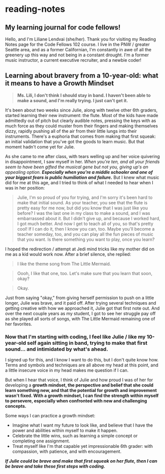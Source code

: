 # reading-notes

## My learning journal for code fellows!

Hello, and I'm Liliane Lendvai (she/her). Thank you for visiting my Reading Notes page for the Code Fellows 102 course. I live in the PNW / greater Seattle area, and as a former Californian, I'm constantly in awe of all the greenery up this way and not being in a constant drought. I'm a former music instructor, a current executive recruiter, and a newbie coder!

## Learning about bravery from a 10-year-old: what it means to have a Growth Mindset

> **Ms. Lili, I don't think I should stay in band. I haven't been able to make a sound, and I'm really trying. I just can't get it.**

It's been about two weeks since Julie, along with twelve other 6th graders, started learning their new instrument: the flute. Most of the kids have made admittedly out of pitch but clearly audible notes, pressing the keys with as much force as they could muster from their fingers and making themselves dizzy, rapidly pushing all of the air from their little lungs into their instruments. There's a euphoria that comes from making that first squeak: an initial validation that you've got the goods to learn music. But that moment hadn't come yet for Julie.

As she came to me after class, with tears welling up and her voice quivering in disappointment, I saw myself in her. *When you're ten, and all your friends seem to have been gifted the musical gene but not you, giving up's an appealing option.* ***Especially when you're a middle schooler and one of your biggest fears is public humiliation and failure.*** But I knew what music did for me at this age, and I tried to think of what I needed to hear when I was in her position:

> Julie, I'm so proud of you for trying, and I'm sorry it's been hard to make that initial sound. As your teacher, you see that the flute is pretty easy for me now, but did you know that I was just like you before? I was the last one in my class to make a sound, and I was embarrassed about it. But I didn't give up, and because I worked hard, I got much better. And now I get to teach all of you, so that's pretty cool! If I can do it, then I know you can, too. Maybe you'll become a teacher someday, too, and you can play all the fun pieces of music that you want. Is there something you want to play, once you learn?

I hoped the redirection / attempt at Jedi mind tricks like my mother did on me as a kid would work now. After a brief silence, she replied:

> I like the theme song from The Little Mermaid.

> Oooh, I like that one, too. Let's make sure that you learn that soon, okay?

> Okay.

Just from saying "okay," from giving herself permission to push on a little longer, Julie was brave, and it paid off. After trying several techniques and getting creative with how we approached it, Julie got that first note out. And over the next couple years as my student, I got to see her struggle pay off as she played all sorts of songs, with The Little Mermaid remaining one of her favorites.

### Now that I'm starting with coding, I feel like Julie / like my 10-year-old self again sitting in band, trying to make that first sound... and intimidated by what's ahead. 

I signed up for this, and I know I want to do this, but I don't quite know how. Terms and symbols and techniques are all above my head at this point, and a little insecure voice in my head makes me question if I can.

But when I hear that voice, I think of Julie and how proud I was of her for developing a **growth mindset, the perspective and belief that she could learn something new, and that the potential for growth and improvement wasn't fixed. With a growth mindset, I can find the strength within myself to persevere, especially when confronted with new and challenging concepts.**

Some ways I can practice a growth mindset:
- Imagine what I want my future to look like, and believe that I have the power and abilities within myself to make it happen.
- Celebrate the little wins, such as learning a simple concept or completing one assignment.
- Treat myself like I'm that capable yet impressionable 6th grader: with compassion, with patience, and with encouragement.

***If Julie could be brave and make that first squeak on her flute, then I can be brave and take these first steps with coding.***



